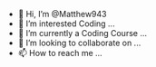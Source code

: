 - 👋 Hi, I’m @Matthew943
- 👀 I’m interested Coding ...
- 🌱 I’m currently a Coding Course ...
- 💞️ I’m looking to collaborate on ...
- 📫 How to reach me ...

<!---
Matthew943/Matthew943 is a ✨ special ✨ repository because its `README.md` (this file) appears on your GitHub profile.
You can click the Preview link to take a look at your changes.
--->
